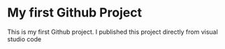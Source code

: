 #  My first Github Project
This is my first Github project. I published this project directly from visual studio code